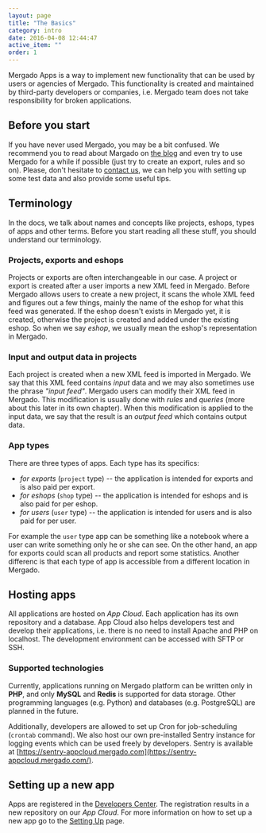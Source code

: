 ```yaml
---
layout: page
title: "The Basics"
category: intro
date: 2016-04-08 12:44:47
active_item: ""
order: 1
---
```


Mergado Apps is a way to implement new functionality that can be used by users or agencies of Mergado. This functionality is created and maintained by third-party developers or companies, i.e. Mergado team does not take responsibility for broken applications.

## Before you start

If you have never used Mergado, you may be a bit confused. We recommend you to read about Margado on [the blog](http://www.mergado.com/blog) and even try to use Mergado for a while if possible (just try to create an export, rules and so on). Please, don't hesitate to [contact us](/docs/support/), we can help you with setting up some test data and also provide some useful tips.

## Terminology

In the docs, we talk about names and concepts like projects, eshops, types of apps and other terms. Before you start reading all these stuff, you should understand our terminology.

### Projects, exports and eshops

Projects or exports are often interchangeable in our case. A project or export is created after a user imports a new XML feed in Mergado. Before Mergado allows users to create a new project, it scans the whole XML feed and figures out a few things, mainly the name of the eshop for what this feed was generated. If the eshop doesn't exists in Mergado yet, it is created, otherwise the project is created and added under the existing eshop. So when we say _eshop_, we usually mean the eshop's representation in Mergado.

### Input and output data in projects

Each project is created when a new XML feed is imported in Mergado. We say that this XML feed contains _input_ data and we may also sometimes use the phrase _"input feed"_. Mergado users can modify their XML feed in Mergado. This modification is usually done with _rules_ and _queries_ (more about this later in its own chapter). When this modification is applied to the input data, we say that the result is an _output feed_ which contains output data.

### App types

There are three types of apps. Each type has its specifics:

- _for exports_ (`project` type) -- the application is intended for exports and is also paid per export.
- _for eshops_ (`shop` type) -- the application is intended for eshops and is also paid for per eshop.
- _for users_ (`user` type) -- the application is intended for users and is also paid for per user.

For example the `user` type app can be something like a notebook where a user can write something only he or she can see. On the other hand, an app for exports could scan all products and report some statistics. Another differenc is that each type of app is accessible from a different location in Mergado.

## Hosting apps

All applications are hosted on _App Cloud_. Each application has its own repository and a database. App Cloud also helps developers test and develop their applications, i.e. there is no need to install Apache and PHP on localhost. The development environment can be accessed with SFTP or SSH.

### Supported technologies

Currently, applications running on Mergado platform can be written only in **PHP**, and only **MySQL** and **Redis** is supported for data storage. Other programming languages (e.g. Python) and databases (e.g. PostgreSQL) are planned in the future.

Additionally, developers are allowed to set up Cron for job-scheduling (`crontab` command). We also host our own pre-installed Sentry instance for logging events which can be used freely by developers. Sentry is available at [https://sentry-appcloud.mergado.com](https://sentry-appcloud.mergado.com/).

## Setting up a new app

Apps are registered in the [Developers Center](https://developers.mergado.com). The registration results in a new repository on our _App Cloud_. For more information on how to set up a new app go to the [Setting Up](setting-up.html) page.

